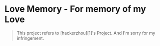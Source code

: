 # Love Memory - For memory of my Love

>This project refers to [hackerzhou][1]'s Project. And I'm sorry for my infringement.
